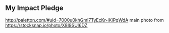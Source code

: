 My Impact Pledge
---

http://paletton.com/#uid=7000u0khGmI7TyEcKr-lKiPqWdA
main photo from https://stocksnap.io/photo/X8I9SUI6DZ
